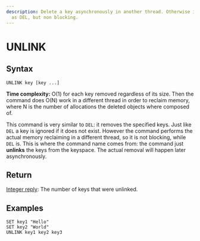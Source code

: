```yaml
---
description: Delete a key asynchronously in another thread. Otherwise it is just
  as DEL, but non blocking.
---
```


# UNLINK

## Syntax

    UNLINK key [key ...]

**Time complexity:** O(1) for each key removed regardless of its size. Then the command does O(N) work in a different thread in order to reclaim memory, where N is the number of allocations the deleted objects where composed of.

This command is very similar to `DEL`: it removes the specified keys.
Just like `DEL` a key is ignored if it does not exist. However the command
performs the actual memory reclaiming in a different thread, so it is not
blocking, while `DEL` is. This is where the command name comes from: the
command just **unlinks** the keys from the keyspace. The actual removal
will happen later asynchronously.

## Return

[Integer reply](https://redis.io/docs/reference/protocol-spec#resp-integers): The number of keys that were unlinked.

## Examples

```cli
SET key1 "Hello"
SET key2 "World"
UNLINK key1 key2 key3
```
